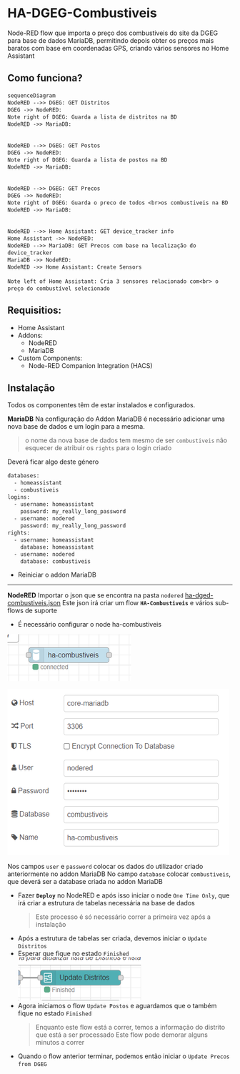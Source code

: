 # HA-DGEG-Combustiveis
Node-RED flow que importa o preço dos combustiveis do site da DGEG para base de dados MariaDB, permitindo depois obter os preços mais baratos com base em coordenadas GPS, criando vários sensores no Home Assistant

## Como funciona?

```mermaid
sequenceDiagram
NodeRED -->> DGEG: GET Distritos
DGEG ->> NodeRED: 
Note right of DGEG: Guarda a lista de distritos na BD
NodeRED ->> MariaDB: 


NodeRED -->> DGEG: GET Postos
DGEG ->> NodeRED: 
Note right of DGEG: Guarda a lista de postos na BD
NodeRED ->> MariaDB: 


NodeRED -->> DGEG: GET Precos
DGEG ->> NodeRED: 
Note right of DGEG: Guarda o preco de todos <br>os combustiveis na BD
NodeRED ->> MariaDB: 


NodeRED -->> Home Assistant: GET device_tracker info
Home Assistant ->> NodeRED: 
NodeRED -->> MariaDB: GET Precos com base na localização do device_tracker
MariaDB ->> NodeRED: 
NodeRED ->> Home Assistant: Create Sensors

Note left of Home Assistant: Cria 3 sensores relacionado com<br> o preço do combustível selecionado

```
## Requisitios:
- Home Assistant
- Addons:
	- NodeRED
	- MariaDB
- Custom Components:
	- Node-RED Companion Integration (HACS)

## Instalação
Todos os componentes têm de estar instalados e configurados.

**MariaDB**
Na configuração do Addon MariaDB é necessário adicionar uma nova base de dados e um login para a mesma.

> o nome da nova base de dados tem mesmo de ser `combustiveis`
> não esquecer de atribuir os `rights` para o login criado

Deverá ficar algo deste género
```
databases:
  - homeassistant
  - combustiveis
logins:
  - username: homeassistant
    password: my_really_long_password
  - username: nodered
    password: my_really_long_password
rights:
  - username: homeassistant
    database: homeassistant
  - username: nodered
    database: combustiveis
```

- Reiniciar o addon MariaDB
***
**NodeRED**
Importar o json que se encontra na pasta `nodered` [ha-dged-combustiveis.json](/nodered/ha-dged-combustiveis.json "ha-dged-combustiveis.json")
Este json irá criar um flow **`HA-Combustiveis`** e vários sub-flows de suporte

- É necessário configurar o node ha-combustiveis

![node-ha-combustiveis](/images/node-ha-combustiveis.PNG "node-ha-combustiveis")

![node-ha-combustiveis-config](/images/node-ha-combustiveis-config.PNG "node-ha-combustiveis-config")

Nos campos `user` e `password` colocar os dados do utilizador criado anteriormente no addon MariaDB
No campo `database` colocar `combustiveis`, que deverá ser a database criada no addon MariaDB

- Fazer **`Deploy`** no NodeRED e após isso iniciar o node `One Time Only`, que irá criar a estrutura de tabelas necessária na base de dados
	> Este processo é só necessário correr a primeira vez após a instalação
- Após a estrutura de tabelas ser criada, devemos iniciar o `Update Distritos`
- Esperar que fique no estado `Finished`![node-distritos-finish](/images/node-distritos-finish.PNG "node-distritos-finish")
- Agora iniciamos o flow `Update Postos` e aguardamos que o também fique no estado `Finished`
	>Enquanto este flow está a correr, temos a informação do distrito que está a ser processado
	>Este flow pode demorar alguns minutos a correr
- Quando o flow anterior terminar, podemos então iniciar o `Update Precos from DGEG`
